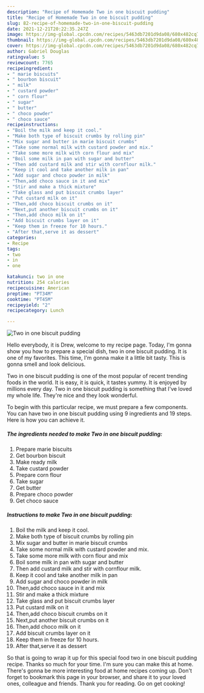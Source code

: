 ```yaml
---
description: "Recipe of Homemade Two in one biscuit pudding"
title: "Recipe of Homemade Two in one biscuit pudding"
slug: 82-recipe-of-homemade-two-in-one-biscuit-pudding
date: 2021-12-21T20:22:35.247Z
image: https://img-global.cpcdn.com/recipes/5463db7201d9da08/680x482cq70/two-in-one-biscuit-pudding-recipe-main-photo.jpg
thumbnail: https://img-global.cpcdn.com/recipes/5463db7201d9da08/680x482cq70/two-in-one-biscuit-pudding-recipe-main-photo.jpg
cover: https://img-global.cpcdn.com/recipes/5463db7201d9da08/680x482cq70/two-in-one-biscuit-pudding-recipe-main-photo.jpg
author: Gabriel Douglas
ratingvalue: 5
reviewcount: 7765
recipeingredient:
- " marie biscuits"
- " bourbon biscuit"
- " milk"
- " custard powder"
- " corn flour"
- " sugar"
- " butter"
- " choco powder"
- " choco sauce"
recipeinstructions:
- "Boil the milk and keep it cool."
- "Make both type of biscuit crumbs by rolling pin"
- "Mix sugar and butter in marie biscuit crumbs"
- "Take some normal milk with custard powder and mix."
- "Take some more milk with corn flour and mix"
- "Boil some milk in pan with sugar and butter"
- "Then add custard milk and stir with cornflour milk."
- "Keep it cool and take another milk in pan"
- "Add sugar and choco powder in milk"
- "Then,add choco sauce in it and mix"
- "Stir and make a thick mixture"
- "Take glass and put biscuit crumbs layer"
- "Put custard milk on it"
- "Then,add choco biscuit crumbs on it"
- "Next,put another biscuit crumbs on it"
- "Then,add choco milk on it"
- "Add biscuit crumbs layer on it"
- "Keep them in freeze for 10 hours."
- "After that,serve it as dessert"
categories:
- Recipe
tags:
- two
- in
- one

katakunci: two in one 
nutrition: 254 calories
recipecuisine: American
preptime: "PT34M"
cooktime: "PT45M"
recipeyield: "2"
recipecategory: Lunch

---
```



![Two in one biscuit pudding](https://img-global.cpcdn.com/recipes/5463db7201d9da08/680x482cq70/two-in-one-biscuit-pudding-recipe-main-photo.jpg)

Hello everybody, it is Drew, welcome to my recipe page. Today, I'm gonna show you how to prepare a special dish, two in one biscuit pudding. It is one of my favorites. This time, I'm gonna make it a little bit tasty. This is gonna smell and look delicious.

Two in one biscuit pudding is one of the most popular of recent trending foods in the world. It is easy, it is quick, it tastes yummy. It is enjoyed by millions every day. Two in one biscuit pudding is something that I've loved my whole life. They're nice and they look wonderful.




To begin with this particular recipe, we must prepare a few components. You can have two in one biscuit pudding using 9 ingredients and 19 steps. Here is how you can achieve it.

<!--inarticleads1-->

##### The ingredients needed to make Two in one biscuit pudding:

1. Prepare  marie biscuits
1. Get  bourbon biscuit
1. Make ready  milk
1. Take  custard powder
1. Prepare  corn flour
1. Take  sugar
1. Get  butter
1. Prepare  choco powder
1. Get  choco sauce




<!--inarticleads2-->

##### Instructions to make Two in one biscuit pudding:

1. Boil the milk and keep it cool.
1. Make both type of biscuit crumbs by rolling pin
1. Mix sugar and butter in marie biscuit crumbs
1. Take some normal milk with custard powder and mix.
1. Take some more milk with corn flour and mix
1. Boil some milk in pan with sugar and butter
1. Then add custard milk and stir with cornflour milk.
1. Keep it cool and take another milk in pan
1. Add sugar and choco powder in milk
1. Then,add choco sauce in it and mix
1. Stir and make a thick mixture
1. Take glass and put biscuit crumbs layer
1. Put custard milk on it
1. Then,add choco biscuit crumbs on it
1. Next,put another biscuit crumbs on it
1. Then,add choco milk on it
1. Add biscuit crumbs layer on it
1. Keep them in freeze for 10 hours.
1. After that,serve it as dessert




So that is going to wrap it up for this special food two in one biscuit pudding recipe. Thanks so much for your time. I'm sure you can make this at home. There's gonna be more interesting food at home recipes coming up. Don't forget to bookmark this page in your browser, and share it to your loved ones, colleague and friends. Thank you for reading. Go on get cooking!

